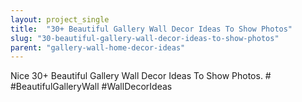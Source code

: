 ```yaml
---
layout: project_single
title:  "30+ Beautiful Gallery Wall Decor Ideas To Show Photos"
slug: "30-beautiful-gallery-wall-decor-ideas-to-show-photos"
parent: "gallery-wall-home-decor-ideas"
---
```

Nice 30+ Beautiful Gallery Wall Decor Ideas To Show Photos. # #BeautifulGalleryWall #WallDecorIdeas